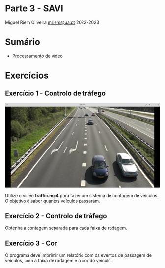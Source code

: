 Parte 3 - SAVI
=============
Miguel Riem Oliveira <mriem@ua.pt>
2022-2023

# Sumário

- Processamento de vídeo

# Exercícios

## Exercício 1 - Controlo de tráfego

![Highway](docs/highway.png)

Utilize o vídeo **traffic.mp4** para fazer um sistema de contagem de veículos.
O objetivo é saber quantos veículos passaram.

## Exercício 2 - Controlo de tráfego

Obtenha a contagem separada para cada faixa de rodagem.

## Exercício 3 - Cor

O programa deve imprimir um relatório com os eventos de passagem de veículos, com a faixa de rodagem e a cor do veículo.

